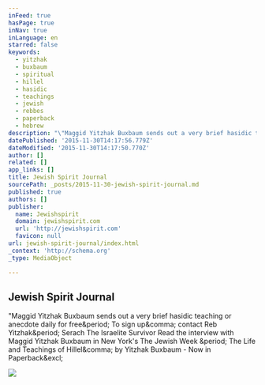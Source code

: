 ```yaml
---
inFeed: true
hasPage: true
inNav: true
inLanguage: en
starred: false
keywords:
  - yitzhak
  - buxbaum
  - spiritual
  - hillel
  - hasidic
  - teachings
  - jewish
  - rebbes
  - paperback
  - hebrew
description: "\"Maggid Yitzhak Buxbaum sends out a very brief hasidic teaching or anecdote daily for free. To sign up, contact Reb Yitzhak. Serach The Israelite Survivor Read the interview with Maggid Yitzhak Buxbaum in New York's The Jewish Week . The Life and Teachings of Hillel, by Yitzhak Buxbaum - Now in Paperback!"
datePublished: '2015-11-30T14:17:56.779Z'
dateModified: '2015-11-30T14:17:50.770Z'
author: []
related: []
app_links: []
title: Jewish Spirit Journal
sourcePath: _posts/2015-11-30-jewish-spirit-journal.md
published: true
authors: []
publisher:
  name: Jewishspirit
  domain: jewishspirit.com
  url: 'http://jewishspirit.com'
  favicon: null
url: jewish-spirit-journal/index.html
_context: 'http://schema.org'
_type: MediaObject

---
```

<article style=""><h1>Jewish Spirit Journal</h1><p>"Maggid Yitzhak Buxbaum sends out a very brief hasidic teaching or anecdote daily for free&amp;period; To sign up&amp;comma; contact Reb Yitzhak&amp;period; Serach The Israelite Survivor Read the interview with Maggid Yitzhak Buxbaum in New York's The Jewish Week &amp;period; The Life and Teachings of Hillel&amp;comma; by Yitzhak Buxbaum - Now in Paperback&amp;excl;</p><img src="http://jewishspirit.com/i/banner-maggid.jpg" /></article>